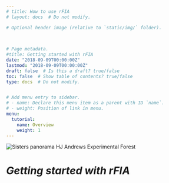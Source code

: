 ```yaml
---
# title: How to use rFIA
# layout: docs  # Do not modify.

# Optional header image (relative to `static/img/` folder).

  
  
# Page metadata.
#title: Getting started with rFIA
date: "2018-09-09T00:00:00Z"
lastmod: "2018-09-09T00:00:00Z"
draft: false  # Is this a draft? true/false
toc: false  # Show table of contents? true/false
type: docs  # Do not modify.


# Add menu entry to sidebar.
# - name: Declare this menu item as a parent with ID `name`.
# - weight: Position of link in menu.
menu:
  tutorial:
    name: Overview
    weight: 1
---
```



![Sisters panorama HJ Andrews Experimental Forest](/img/sisters_pan.png)


# _**Getting started with rFIA**_

